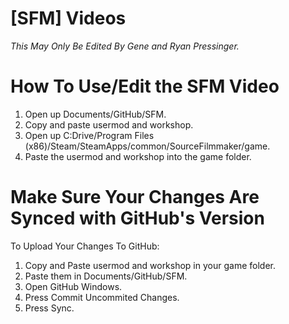 [SFM] Videos 
===
*This May Only Be Edited By Gene and Ryan Pressinger.*

How To Use/Edit the SFM Video
===
1. Open up Documents/GitHub/SFM.
2. Copy and paste usermod and workshop.
3. Open up C:Drive/Program Files (x86)/Steam/SteamApps/common/SourceFilmmaker/game.
4. Paste the usermod and workshop into the game folder.

Make Sure Your Changes Are Synced with GitHub's Version
===
To Upload Your Changes To GitHub:
1. Copy and Paste usermod and workshop in your game folder.
2. Paste them in Documents/GitHub/SFM.
3. Open GitHub Windows.
4. Press Commit Uncommited Changes.
5. Press Sync.


